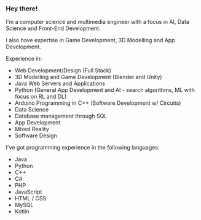 ### Hey there!

I'm a computer science and multimedia engineer with a focus in AI, Data Science and Front-End Development. 

I also have expertise in Game Development, 3D Modelling and App Development.

Experience in:
 - Web Development/Design (Full Stack)
 - 3D Modelling and Game Development (Blender and Unity)
 - Java Web Servers and Applications
 - Python (General App Development and AI - search algorithms, ML with focus on RL and DL)
 - Arduino Programming in C++ (Software Development w/ Circuits) 
 - Data Science
 - Database management through SQL
 - App Development
 - Mixed Reality
 - Software Design

I've got programming experience in the following languages:
- Java
- Python
- C++
- C#
- PHP
- JavaScript
- HTML / CSS
- MySQL
- Kotlin
